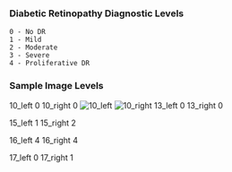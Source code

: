 ### Diabetic Retinopathy Diagnostic Levels
    0 - No DR
    1 - Mild
    2 - Moderate
    3 - Severe
    4 - Proliferative DR

### Sample Image Levels
  10_left 0
  10_right 0
![10_left](/images/10_left.png)  ![10_right](/images/10_right.png)
  13_left 0
  13_right 0

  15_left 1
  15_right 2

  16_left 4
  16_right 4

  17_left 0
  17_right 1
